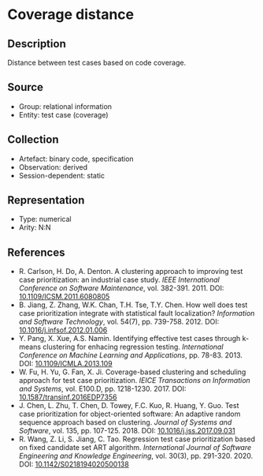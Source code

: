 # Coverage distance

## Description

Distance between test cases based on code coverage.

## Source

* Group: relational information
* Entity: test case (coverage)

## Collection

* Artefact: binary code, specification
* Observation: derived
* Session-dependent: static

## Representation

* Type: numerical
* Arity: N:N

## References

* R. Carlson, H. Do, A. Denton. A clustering approach to improving test case prioritization: an industrial case study. *IEEE International Conference on Software Maintenance*, vol. 382-391. 2011. DOI: [10.1109/ICSM.2011.6080805](https://www.doi.org/10.1109/ICSM.2011.6080805)
* B. Jiang, Z. Zhang, W.K. Chan, T.H. Tse, T.Y. Chen. How well does test case prioritization integrate with statistical fault localization? *Information and Software Technology*, vol. 54(7), pp. 739-758. 2012. DOI: [10.1016/j.infsof.2012.01.006](https://www.doi.org/10.1016/j.infsof.2012.01.006)
* Y. Pang, X. Xue, A.S. Namin. Identifying effective test cases through k-means clustering for enhacing regression testing. *International Conference on Machine Learning and Applications*, pp. 78-83. 2013. DOI: [10.1109/ICMLA.2013.109](https://www.doi.org/10.1109/ICMLA.2013.109)
* W. Fu, H. Yu, G. Fan, X. Ji. Coverage-based clustering and scheduling approach for test case prioritization. *IEICE Transactions on Information and Systems*, vol. E100.D, pp. 1218-1230. 2017. DOI: [10.1587/transinf.2016EDP7356](https://www.doi.org/10.1587/transinf.2016EDP7356)
* J. Chen, L. Zhu, T. Chen, D. Towey, F.C. Kuo, R. Huang, Y. Guo. Test case prioritization for object-oriented software: An adaptive random sequence approach based on clustering. *Journal of Systems and Software*, vol. 135, pp. 107-125. 2018. DOI: [10.1016/j.jss.2017.09.031](https://www.doi.org/10.1016/j.jss.2017.09.031)
* R. Wang, Z. Li, S. Jiang, C. Tao. Regression test case prioritization based on fixed candidate set ART algorithm. *International Journal of Software Engineering and Knowledge Engineering*, vol. 30(3), pp. 291-320. 2020. DOI: [10.1142/S0218194020500138](https://www.doi.org/10.1142/S0218194020500138)
